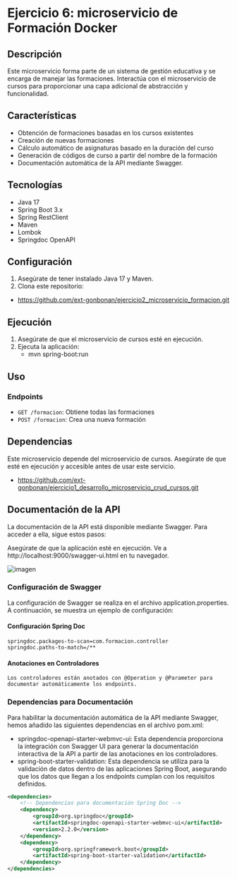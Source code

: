 # Ejercicio 6: microservicio de Formación Docker

## Descripción

Este microservicio forma parte de un sistema de gestión educativa y se encarga de manejar las formaciones. Interactúa con el microservicio de cursos para proporcionar una capa adicional de abstracción y funcionalidad.

## Características

- Obtención de formaciones basadas en los cursos existentes
- Creación de nuevas formaciones
- Cálculo automático de asignaturas basado en la duración del curso
- Generación de códigos de curso a partir del nombre de la formación
- Documentación automática de la API mediante Swagger.

## Tecnologías

- Java 17
- Spring Boot 3.x
- Spring RestClient
- Maven
- Lombok
- Springdoc OpenAPI

## Configuración

1. Asegúrate de tener instalado Java 17 y Maven.
2. Clona este repositorio:
  - https://github.com/ext-gonbonan/ejercicio2_microservicio_formacion.git

## Ejecución

1. Asegúrate de que el microservicio de cursos esté en ejecución.
2. Ejecuta la aplicación:
   - mvn spring-boot:run

## Uso

### Endpoints

- `GET /formacion`: Obtiene todas las formaciones
- `POST /formacion`: Crea una nueva formación

## Dependencias

Este microservicio depende del microservicio de cursos. Asegúrate de que esté en ejecución y accesible antes de usar este servicio.
- https://github.com/ext-gonbonan/ejercicio1_desarrollo_microservicio_crud_cursos.git


## Documentación de la API
La documentación de la API está disponible mediante Swagger. Para acceder a ella, sigue estos pasos:

Asegúrate de que la aplicación esté en ejecución.
Ve a http://localhost:9000/swagger-ui.html en tu navegador.

![imagen](https://github.com/ext-gonbonan/ejercicio4_documentacion_microservicios/assets/173496006/5a223792-e068-4287-84be-475e1da0e3f9)


### Configuración de Swagger
La configuración de Swagger se realiza en el archivo application.properties. A continuación, se muestra un ejemplo de configuración:

#### Configuración Spring Doc
    springdoc.packages-to-scan=com.formacion.controller
    springdoc.paths-to-match=/**

#### Anotaciones en Controladores
    Los controladores están anotados con @Operation y @Parameter para documentar automáticamente los endpoints. 

### Dependencias para Documentación
Para habilitar la documentación automática de la API mediante Swagger, hemos añadido las siguientes dependencias en el archivo pom.xml:

- springdoc-openapi-starter-webmvc-ui:
Esta dependencia proporciona la integración con Swagger UI para generar la documentación interactiva de la API a partir de las anotaciones en los controladores.
- spring-boot-starter-validation:
Esta dependencia se utiliza para la validación de datos dentro de las aplicaciones Spring Boot, asegurando que los datos que llegan a los endpoints cumplan con los requisitos definidos.

```xml
<dependencies>
    <!-- Dependencias para documentación Spring Doc -->
    <dependency>
        <groupId>org.springdoc</groupId>
        <artifactId>springdoc-openapi-starter-webmvc-ui</artifactId>
        <version>2.2.0</version>
    </dependency>
    <dependency>
        <groupId>org.springframework.boot</groupId>
        <artifactId>spring-boot-starter-validation</artifactId>
    </dependency>
</dependencies>
